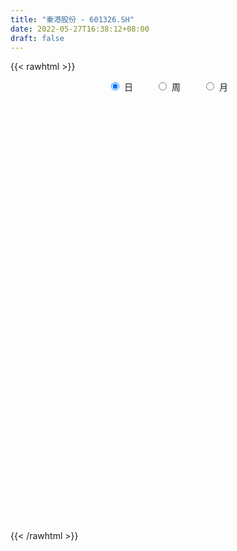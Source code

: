 ```yaml
---
title: "秦港股份 - 601326.SH"
date: 2022-05-27T16:38:12+08:00
draft: false
---
```

{{< rawhtml >}}
    <div style="text-align: center">
        <label style="padding: 1rem;"><input style="margin-right: .5rem" type="radio" name="period" value="D" checked onclick="period_change(this)">日</label>
        <label style="padding: 1rem;"><input style="margin-right: .5rem" type="radio" name="period" value="W" onclick="period_change(this)">周</label>
        <label style="padding: 1rem;"><input style="margin-right: .5rem" type="radio" name="period" value="M" onclick="period_change(this)">月</label>
    </div>
    <div id="chart" style="height: 700px;"></div> 
    <script type="text/javascript">
        const D_v = [31357.0,46971.71,64409.72,49381.0,86834.32,57244.0,71734.0,79445.24,79366.0,51267.0,54738.0,73201.67,110389.91,91726.98,77360.0,44541.19,46490.0,55624.19,55456.98,50038.0,41056.04,38040.46,41152.04,60797.0,34585.0,47465.0,31881.0,41481.42,38228.0,41983.96,23243.0,42223.0,38696.08,31604.33,75328.19,43035.0,63248.96,48248.0,33101.0,82850.0,52545.0,37834.0,34350.0,60514.0,41560.07,57593.0,45612.0,66640.02,43659.48,35033.0,58220.1,34885.0,33682.0,44136.07,44982.07,34207.52,29077.3,33578.0,35553.22,37168.56,74539.72,42732.66,38954.0,68020.78,59315.56,43680.98,48709.11,47078.0,46983.0,71589.8,73048.0,95616.0,56845.0,58559.0,67642.96,147632.01,129395.25,128548.0,120497.0,207642.77,208232.57,502453.98,333400.0,226668.53,256472.0,246566.06,231190.29,162852.0,373612.46,430071.3,269625.28,227835.0,175509.62,198050.95,200290.93,399373.26,227403.24,205477.41,147140.0,103254.0,149960.29,104753.29,75823.0,102606.0,85329.0,114594.38,90432.0,92504.0,130805.0,65676.8,71570.56,65852.88,111466.2,71094.0,53121.0,48537.0,42695.45,44620.34,109185.18,80562.0,41690.76,74362.0,67029.49,70029.72,61505.39,37202.33,47597.0,68876.29,44595.3,36304.55,57700.0,50008.0,45143.54,61073.6,68140.89,406152.64,229851.9,127951.0,91163.0,113371.0,77603.62,98576.62,88032.78,111114.0,98809.0,127922.0,108005.7,175804.39,155261.0,108470.0,107223.81,75768.0,82323.0,59343.0,71165.0,72723.81,149542.78,188719.89,107260.5,127574.06,110147.5,72383.0,86363.83,100377.0,143533.65,65182.54,77176.01,74147.0,73225.0,98649.31,88331.0,139901.0,80278.0,61872.21,81642.97,121629.36,251502.99,141702.95,119621.28,113680.83,118429.0,98442.72,83009.0,89985.0,111797.7,70383.47,94846.6,92709.0,191234.28,237319.0,292989.86,174413.28,327648.22,434468.7,316360.58,240157.45,218826.5,238335.24,163308.25,174494.45,119137.0,258279.33,178999.63,130445.29,124147.0,105600.5,84777.63,68105.81,69547.0,52786.85,78635.83,63179.31,79716.91,102056.0,278655.07,306192.54,212299.79,144207.5,166783.69,307613.0,306450.93,185525.83,159831.59,106336.0,132134.27,140808.8,173027.88,139451.85,271373.0,165818.0,212258.96,134217.0,145845.8,110424.65,102786.0,120830.0,134297.37,138498.0,111100.0,174925.0,129250.38,99314.0,98765.92,103868.65,149782.0,115828.0,133575.0,404065.77,262281.0,154783.39]
const D_histogram = [0.0,-0.0018698575,-0.0048158045,-0.0051437504,-0.0025574244,-0.0007695104,0.0016704473,0.0037683481,0.0036634324,0.0027940156,0.0027354586,0.0031755861,0.0045297642,0.0026294421,-0.0005916995,-0.0026006415,-0.0031195295,-0.0032892008,-0.00384263,-0.0052306163,-0.0064315916,-0.0055614966,-0.0053024703,-0.0060469745,-0.0048787728,-0.0031808749,-0.0018581436,-0.000835664,-0.0006784849,-0.0016893839,-0.0015120925,-0.0024593896,-0.0034372613,-0.0024989615,-0.0029047865,-0.0034997751,-0.0041677791,-0.0035989679,-0.0022701785,-0.0011549456,-0.0008867178,-0.001142271,-0.0010719433,-0.0027131333,-0.0034203218,-0.0015826987,-0.0001572909,0.0022117379,0.0005757441,-0.0009333643,-0.0029198829,-0.003818488,-0.0052557539,-0.0031142592,-0.001387536,0.0006300379,0.0008081809,0.0004604004,0.001714693,0.0013507672,0.002541279,0.0027233514,0.0028957787,0.0043228749,0.0038990033,0.0048810208,0.0041289121,0.0029580794,0.0034939635,0.003787176,0.0058188141,0.0075439463,0.0083311615,0.0084702529,0.0088146927,0.011802401,0.014348808,0.0164524253,0.0168543839,0.0193211729,0.0229088078,0.0301495667,0.0309354471,0.032031066,0.0248940872,0.0218489422,0.0189256061,0.0136360218,0.0192348846,0.0268538367,0.0218766289,0.0111299743,0.0075159582,-0.0029423153,-0.004371958,0.001856809,0.001067785,-0.0047191028,-0.0133244409,-0.0200239706,-0.0270466674,-0.0268221898,-0.0264731945,-0.0285568176,-0.0307144918,-0.0327354664,-0.0300229702,-0.0301609812,-0.0320096571,-0.0315697943,-0.0290084475,-0.0264619028,-0.0265505244,-0.0218438911,-0.0194340409,-0.0179076275,-0.0150596071,-0.0114982032,-0.0102028588,-0.0059052498,-0.0024904147,0.0027504864,0.0056640414,0.0063150414,0.0067757494,0.0077157682,0.0088893467,0.0107657109,0.011683315,0.0106489026,0.0084209587,0.0049043551,0.0039440959,0.0046274529,0.0056564505,0.0119406679,0.0122276383,0.013179974,0.0125548552,0.0141360562,0.0137941446,0.0135097003,0.0126072186,0.0126122914,0.01315719,0.0133437118,0.0126272426,0.015820811,0.0142417013,0.0097214893,0.0035726509,0.0005462706,-0.0029183174,-0.0045547647,-0.0049492023,-0.0038950383,-0.0000647725,0.0027521524,0.005418171,0.0059229682,0.0069477217,0.006952466,0.0050254401,0.0045298887,-0.0020727323,-0.0057705354,-0.0074406576,-0.0070971828,-0.0080461605,-0.01101349,-0.0144270522,-0.021099361,-0.0223963828,-0.0227579475,-0.0205478321,-0.0136039795,-0.0027497608,0.004249081,0.0090930485,0.010397199,0.0074760678,0.0052335861,0.0041602717,0.0013138448,0.0032458751,0.0042352117,0.002019464,0.0023736185,-0.0039817338,-0.0007985322,0.001816435,0.0052103763,0.0114554785,0.0204104984,0.0190609063,0.0119180637,0.0027677532,-0.0071674332,-0.0119519965,-0.0113156635,-0.0130327743,-0.0244015563,-0.0264901698,-0.0264213481,-0.0217527929,-0.0182254281,-0.0123658268,-0.0091524706,-0.0077453187,-0.0068881959,-0.0038523466,-0.0015158074,0.0021779172,0.0058855276,0.0138613045,0.0215098827,0.0214834597,0.0223425043,0.0191933508,0.0225877476,0.0221959733,0.0200392254,0.0142909064,0.009751108,0.0087372525,0.0035848572,-0.0051759214,-0.0067928404,-0.0197862987,-0.030249643,-0.0334042968,-0.0355655577,-0.0311662312,-0.0234526183,-0.0203943483,-0.0133478507,-0.0086078123,-0.0055422797,-0.0011216565,0.0058336611,0.0120852409,0.0137114088,0.011683784,0.009998401,0.0124221506,0.0134369954,0.0090177041,0.0167197543,0.022004715,0.022256608]
const D_fast = [0.0,-0.0023373219,-0.0064872201,-0.0081011036,-0.0061541336,-0.0045585972,-0.0017010277,0.0013389601,0.0021499026,0.0019789897,0.0026042973,0.0038383213,0.0063249404,0.0050819789,0.0017129124,-0.00094619,-0.0022449603,-0.0032369319,-0.0047510186,-0.007446659,-0.0102555321,-0.0107758113,-0.0118424025,-0.0140986503,-0.0141501419,-0.0132474628,-0.0123892673,-0.0115757036,-0.0115881458,-0.0130213908,-0.0132221225,-0.014784267,-0.0166214541,-0.0163078947,-0.0174399162,-0.0189098486,-0.0206197974,-0.0209507282,-0.0201894834,-0.0193629869,-0.0193164385,-0.0198575594,-0.0200552176,-0.0223746909,-0.0239369598,-0.0224950114,-0.0211089264,-0.0181869631,-0.0196790209,-0.0214214704,-0.0241379597,-0.0259911868,-0.0287423911,-0.0273794612,-0.025999622,-0.0238245387,-0.0234443504,-0.0236770308,-0.0219940649,-0.0220202989,-0.0201944675,-0.0193315571,-0.0184351852,-0.0159273702,-0.0153764911,-0.0131742183,-0.012894099,-0.0133254118,-0.0119160368,-0.0106760303,-0.0071896887,-0.0035785699,-0.0007085644,0.0015480903,0.0040962033,0.0100345117,0.0161681208,0.0223848444,0.0270003989,0.0342974813,0.043612318,0.0583904686,0.0669102108,0.0760135962,0.0751001392,0.0775172298,0.0793252952,0.0774447163,0.0878523002,0.1021847116,0.102676661,0.0947124999,0.0929774735,0.0817836211,0.0792609889,0.0859539582,0.0854318804,0.0784652169,0.0665287686,0.0548232463,0.0410388826,0.0345578128,0.0282885094,0.0190656819,0.0092293848,-0.0009754564,-0.0057687028,-0.0134469591,-0.0232980492,-0.030750635,-0.0354414,-0.039510331,-0.0462365838,-0.0469909233,-0.0494395833,-0.0523900767,-0.0533069581,-0.052620105,-0.0538754753,-0.0510541788,-0.0482619473,-0.0423334246,-0.0380038593,-0.0357740989,-0.0336194536,-0.0307504927,-0.0273545775,-0.0227867856,-0.0189483527,-0.0173205395,-0.0174432438,-0.0197337586,-0.0197079938,-0.0178677735,-0.0154246634,-0.0061552789,-0.002811399,0.0014359302,0.0039495251,0.0090647403,0.0121713648,0.0152643456,0.0175136685,0.0206718142,0.0245060102,0.02802846,0.0304688014,0.0376175726,0.0395988883,0.0375090485,0.0322533729,0.0293635602,0.0251693928,0.0223942544,0.0207625162,0.0208429206,0.0246569933,0.0281619564,0.0321825176,0.0341680569,0.0369297409,0.0386726016,0.0380019358,0.0386388565,0.0315180524,0.0263776155,0.0228473289,0.0214165081,0.0184559902,0.0127352882,0.0057149629,-0.0062321861,-0.0131283036,-0.0191793552,-0.0221061978,-0.01856334,-0.0083965616,-0.0003354495,0.0067817801,0.0106852304,0.0096331161,0.008699031,0.0086657844,0.0061478188,0.0088913179,0.0109394574,0.0092285757,0.0101761348,0.0028253491,0.0058089176,0.0088779935,0.0135745289,0.0226835007,0.0367411453,0.0401567797,0.035993453,0.0275350808,0.0158080362,0.0080354737,0.0058428909,0.0008675865,-0.0166015846,-0.0253127405,-0.0318492559,-0.032618899,-0.0336478911,-0.0308797466,-0.0299545081,-0.0304836857,-0.031348612,-0.0292758493,-0.0273182619,-0.0230800581,-0.0179010658,-0.0064599628,0.0065660862,0.0119105281,0.0183551987,0.0200043829,0.0290457166,0.0342029356,0.0370559941,0.0348804017,0.0327783803,0.0339488379,0.0296926569,0.0196378979,0.0163227688,-0.0016172641,-0.0196430192,-0.0311487472,-0.0422013975,-0.0455936289,-0.0437431705,-0.0457834875,-0.0420739526,-0.0394858673,-0.0378059046,-0.0336656956,-0.0252519626,-0.0159790726,-0.0109250525,-0.0100317313,-0.009217514,-0.0036882269,0.0006858668,-0.0014789985,0.0104029903,0.0211891297,0.0270051748]
const D_slow = [0.0,-0.0004674644,-0.0016714155,-0.0029573531,-0.0035967092,-0.0037890868,-0.003371475,-0.002429388,-0.0015135299,-0.000815026,-0.0001311613,0.0006627352,0.0017951763,0.0024525368,0.0023046119,0.0016544515,0.0008745692,0.000052269,-0.0009083886,-0.0022160426,-0.0038239405,-0.0052143147,-0.0065399323,-0.0080516759,-0.0092713691,-0.0100665878,-0.0105311237,-0.0107400397,-0.0109096609,-0.0113320069,-0.01171003,-0.0123248774,-0.0131841927,-0.0138089331,-0.0145351298,-0.0154100735,-0.0164520183,-0.0173517603,-0.0179193049,-0.0182080413,-0.0184297207,-0.0187152885,-0.0189832743,-0.0196615576,-0.0205166381,-0.0209123127,-0.0209516355,-0.020398701,-0.020254765,-0.0204881061,-0.0212180768,-0.0221726988,-0.0234866372,-0.024265202,-0.024612086,-0.0244545766,-0.0242525313,-0.0241374312,-0.023708758,-0.0233710662,-0.0227357464,-0.0220549086,-0.0213309639,-0.0202502452,-0.0192754943,-0.0180552391,-0.0170230111,-0.0162834913,-0.0154100004,-0.0144632064,-0.0130085028,-0.0111225163,-0.0090397259,-0.0069221627,-0.0047184895,-0.0017678892,0.0018193128,0.0059324191,0.0101460151,0.0149763083,0.0207035102,0.0282409019,0.0359747637,0.0439825302,0.050206052,0.0556682876,0.0603996891,0.0638086945,0.0686174157,0.0753308749,0.0808000321,0.0835825257,0.0854615152,0.0847259364,0.0836329469,0.0840971492,0.0843640954,0.0831843197,0.0798532095,0.0748472169,0.06808555,0.0613800026,0.0547617039,0.0476224995,0.0399438766,0.03176001,0.0242542674,0.0167140221,0.0087116079,0.0008191593,-0.0064329526,-0.0130484283,-0.0196860594,-0.0251470321,-0.0300055424,-0.0344824492,-0.038247351,-0.0411219018,-0.0436726165,-0.045148929,-0.0457715326,-0.045083911,-0.0436679007,-0.0420891403,-0.040395203,-0.0384662609,-0.0362439242,-0.0335524965,-0.0306316678,-0.0279694421,-0.0258642024,-0.0246381137,-0.0236520897,-0.0224952265,-0.0210811138,-0.0180959469,-0.0150390373,-0.0117440438,-0.00860533,-0.005071316,-0.0016227798,0.0017546453,0.0049064499,0.0080595228,0.0113488203,0.0146847482,0.0178415589,0.0217967616,0.0253571869,0.0277875592,0.028680722,0.0288172896,0.0280877103,0.0269490191,0.0257117185,0.0247379589,0.0247217658,0.0254098039,0.0267643467,0.0282450887,0.0299820191,0.0317201356,0.0329764957,0.0341089678,0.0335907847,0.0321481509,0.0302879865,0.0285136908,0.0265021507,0.0237487782,0.0201420151,0.0148671749,0.0092680792,0.0035785923,-0.0015583657,-0.0049593606,-0.0056468008,-0.0045845305,-0.0023112684,0.0002880314,0.0021570483,0.0034654449,0.0045055128,0.004833974,0.0056454427,0.0067042457,0.0072091117,0.0078025163,0.0068070829,0.0066074498,0.0070615586,0.0083641526,0.0112280222,0.0163306468,0.0210958734,0.0240753893,0.0247673276,0.0229754693,0.0199874702,0.0171585543,0.0139003608,0.0077999717,0.0011774292,-0.0054279078,-0.010866106,-0.015422463,-0.0185139198,-0.0208020374,-0.0227383671,-0.0244604161,-0.0254235027,-0.0258024546,-0.0252579753,-0.0237865934,-0.0203212672,-0.0149437966,-0.0095729316,-0.0039873056,0.0008110321,0.006457969,0.0120069624,0.0170167687,0.0205894953,0.0230272723,0.0252115854,0.0261077997,0.0248138194,0.0231156092,0.0181690346,0.0106066238,0.0022555496,-0.0066358398,-0.0144273976,-0.0202905522,-0.0253891393,-0.0287261019,-0.030878055,-0.0322636249,-0.0325440391,-0.0310856238,-0.0280643135,-0.0246364613,-0.0217155153,-0.0192159151,-0.0161103774,-0.0127511286,-0.0104967026,-0.006316764,-0.0008155852,0.0047485668]
const D_data = [['2021-05-18', 2.6783, 2.6783, 2.649, 2.6783],['2021-05-19', 2.6685, 2.649, 2.6392, 2.6685],['2021-05-20', 2.6392, 2.6196, 2.6099, 2.649],['2021-05-21', 2.6294, 2.6392, 2.6099, 2.649],['2021-05-24', 2.649, 2.6783, 2.6294, 2.6881],['2021-05-25', 2.6783, 2.6783, 2.6685, 2.6881],['2021-05-26', 2.6783, 2.6978, 2.6685, 2.6978],['2021-05-27', 2.6881, 2.7076, 2.6685, 2.7076],['2021-05-28', 2.7076, 2.6881, 2.6685, 2.7174],['2021-05-31', 2.6783, 2.6783, 2.6685, 2.6881],['2021-06-01', 2.6783, 2.6881, 2.6587, 2.6881],['2021-06-02', 2.6881, 2.6978, 2.6783, 2.6978],['2021-06-03', 2.6881, 2.7174, 2.6881, 2.7272],['2021-06-04', 2.7174, 2.6783, 2.6587, 2.7174],['2021-06-07', 2.6685, 2.649, 2.649, 2.6783],['2021-06-08', 2.649, 2.649, 2.6392, 2.6587],['2021-06-09', 2.649, 2.6587, 2.6392, 2.6685],['2021-06-10', 2.6587, 2.6587, 2.649, 2.6685],['2021-06-11', 2.6587, 2.649, 2.6392, 2.6587],['2021-06-15', 2.649, 2.6294, 2.6196, 2.6587],['2021-06-16', 2.6294, 2.6196, 2.6196, 2.649],['2021-06-17', 2.6294, 2.6392, 2.6099, 2.649],['2021-06-18', 2.6392, 2.6294, 2.6196, 2.6392],['2021-06-21', 2.6196, 2.6099, 2.6001, 2.6196],['2021-06-22', 2.6099, 2.6294, 2.6001, 2.6392],['2021-06-23', 2.6294, 2.6392, 2.6196, 2.6392],['2021-06-24', 2.6392, 2.6392, 2.6196, 2.6392],['2021-06-25', 2.6392, 2.6392, 2.6196, 2.6392],['2021-06-28', 2.649, 2.6294, 2.6196, 2.649],['2021-06-29', 2.6294, 2.6099, 2.6001, 2.6294],['2021-06-30', 2.6001, 2.6196, 2.6001, 2.6294],['2021-07-01', 2.6196, 2.6001, 2.5903, 2.6294],['2021-07-02', 2.6001, 2.5903, 2.5805, 2.6099],['2021-07-05', 2.5903, 2.6099, 2.5805, 2.6099],['2021-07-06', 2.5903, 2.5903, 2.5805, 2.6099],['2021-07-07', 2.5903, 2.5805, 2.5805, 2.6001],['2021-07-08', 2.5903, 2.5708, 2.561, 2.5903],['2021-07-09', 2.561, 2.5805, 2.561, 2.5903],['2021-07-12', 2.6001, 2.5903, 2.5805, 2.6001],['2021-07-13', 2.5903, 2.5903, 2.561, 2.6001],['2021-07-14', 2.62, 2.58, 2.58, 2.62],['2021-07-15', 2.58, 2.57, 2.56, 2.59],['2021-07-16', 2.58, 2.57, 2.56, 2.58],['2021-07-19', 2.56, 2.54, 2.52, 2.57],['2021-07-20', 2.53, 2.54, 2.51, 2.54],['2021-07-21', 2.54, 2.57, 2.53, 2.57],['2021-07-22', 2.56, 2.57, 2.55, 2.58],['2021-07-23', 2.57, 2.59, 2.54, 2.59],['2021-07-26', 2.58, 2.54, 2.54, 2.58],['2021-07-27', 2.55, 2.53, 2.52, 2.56],['2021-07-28', 2.53, 2.51, 2.5, 2.53],['2021-07-29', 2.52, 2.51, 2.5, 2.52],['2021-07-30', 2.51, 2.49, 2.48, 2.52],['2021-08-02', 2.5, 2.53, 2.48, 2.53],['2021-08-03', 2.51, 2.53, 2.51, 2.55],['2021-08-04', 2.53, 2.54, 2.51, 2.54],['2021-08-05', 2.54, 2.52, 2.51, 2.54],['2021-08-06', 2.52, 2.51, 2.5, 2.52],['2021-08-09', 2.51, 2.53, 2.5, 2.53],['2021-08-10', 2.52, 2.51, 2.5, 2.53],['2021-08-11', 2.51, 2.53, 2.5, 2.54],['2021-08-12', 2.52, 2.52, 2.51, 2.53],['2021-08-13', 2.52, 2.52, 2.51, 2.53],['2021-08-16', 2.52, 2.54, 2.51, 2.55],['2021-08-17', 2.55, 2.52, 2.51, 2.55],['2021-08-18', 2.51, 2.54, 2.5, 2.54],['2021-08-19', 2.53, 2.52, 2.51, 2.54],['2021-08-20', 2.51, 2.51, 2.5, 2.52],['2021-08-23', 2.51, 2.53, 2.51, 2.53],['2021-08-24', 2.53, 2.53, 2.52, 2.55],['2021-08-25', 2.53, 2.56, 2.53, 2.56],['2021-08-26', 2.56, 2.57, 2.54, 2.58],['2021-08-27', 2.56, 2.57, 2.55, 2.58],['2021-08-30', 2.58, 2.57, 2.57, 2.59],['2021-08-31', 2.57, 2.58, 2.55, 2.59],['2021-09-01', 2.58, 2.63, 2.58, 2.65],['2021-09-02', 2.63, 2.65, 2.61, 2.66],['2021-09-03', 2.65, 2.67, 2.64, 2.68],['2021-09-06', 2.7, 2.67, 2.64, 2.7],['2021-09-07', 2.66, 2.72, 2.65, 2.73],['2021-09-08', 2.71, 2.77, 2.7, 2.78],['2021-09-09', 2.78, 2.87, 2.76, 2.96],['2021-09-10', 2.86, 2.84, 2.82, 2.92],['2021-09-13', 2.84, 2.88, 2.82, 2.9],['2021-09-14', 2.89, 2.79, 2.78, 2.9],['2021-09-15', 2.79, 2.84, 2.78, 2.92],['2021-09-16', 2.85, 2.85, 2.83, 2.94],['2021-09-17', 2.86, 2.82, 2.78, 2.87],['2021-09-22', 2.78, 2.98, 2.76, 2.98],['2021-09-23', 2.99, 3.07, 2.98, 3.14],['2021-09-24', 3.04, 2.95, 2.95, 3.08],['2021-09-27', 2.96, 2.86, 2.81, 2.98],['2021-09-28', 2.87, 2.93, 2.84, 2.97],['2021-09-29', 2.92, 2.82, 2.82, 2.92],['2021-09-30', 2.84, 2.91, 2.83, 2.96],['2021-10-08', 2.96, 3.03, 2.96, 3.11],['2021-10-11', 3.05, 2.97, 2.94, 3.08],['2021-10-12', 2.98, 2.9, 2.86, 2.98],['2021-10-13', 2.89, 2.83, 2.79, 2.9],['2021-10-14', 2.82, 2.81, 2.8, 2.83],['2021-10-15', 2.81, 2.76, 2.75, 2.82],['2021-10-18', 2.78, 2.82, 2.76, 2.82],['2021-10-19', 2.82, 2.81, 2.79, 2.84],['2021-10-20', 2.8, 2.76, 2.75, 2.82],['2021-10-21', 2.77, 2.73, 2.73, 2.79],['2021-10-22', 2.73, 2.7, 2.69, 2.75],['2021-10-25', 2.71, 2.74, 2.67, 2.74],['2021-10-26', 2.73, 2.69, 2.68, 2.73],['2021-10-27', 2.68, 2.64, 2.61, 2.69],['2021-10-28', 2.63, 2.64, 2.62, 2.68],['2021-10-29', 2.63, 2.65, 2.62, 2.68],['2021-11-01', 2.65, 2.64, 2.62, 2.67],['2021-11-02', 2.64, 2.59, 2.57, 2.66],['2021-11-03', 2.58, 2.64, 2.58, 2.64],['2021-11-04', 2.64, 2.61, 2.61, 2.64],['2021-11-05', 2.61, 2.59, 2.59, 2.61],['2021-11-08', 2.59, 2.6, 2.58, 2.62],['2021-11-09', 2.6, 2.61, 2.59, 2.61],['2021-11-10', 2.6, 2.58, 2.54, 2.6],['2021-11-11', 2.58, 2.62, 2.57, 2.63],['2021-11-12', 2.62, 2.62, 2.61, 2.64],['2021-11-15', 2.62, 2.66, 2.62, 2.66],['2021-11-16', 2.65, 2.65, 2.64, 2.68],['2021-11-17', 2.65, 2.63, 2.62, 2.66],['2021-11-18', 2.64, 2.63, 2.63, 2.66],['2021-11-19', 2.64, 2.64, 2.62, 2.65],['2021-11-22', 2.65, 2.65, 2.63, 2.66],['2021-11-23', 2.65, 2.67, 2.64, 2.67],['2021-11-24', 2.66, 2.67, 2.64, 2.67],['2021-11-25', 2.66, 2.65, 2.64, 2.67],['2021-11-26', 2.65, 2.63, 2.62, 2.66],['2021-11-29', 2.63, 2.6, 2.58, 2.63],['2021-11-30', 2.6, 2.62, 2.59, 2.63],['2021-12-01', 2.62, 2.64, 2.6, 2.64],['2021-12-02', 2.64, 2.65, 2.63, 2.66],['2021-12-03', 2.69, 2.74, 2.69, 2.88],['2021-12-06', 2.72, 2.69, 2.68, 2.77],['2021-12-07', 2.71, 2.71, 2.68, 2.75],['2021-12-08', 2.73, 2.7, 2.68, 2.73],['2021-12-09', 2.71, 2.74, 2.71, 2.76],['2021-12-10', 2.74, 2.73, 2.71, 2.75],['2021-12-13', 2.73, 2.74, 2.73, 2.77],['2021-12-14', 2.73, 2.74, 2.71, 2.76],['2021-12-15', 2.73, 2.76, 2.73, 2.78],['2021-12-16', 2.78, 2.78, 2.75, 2.78],['2021-12-17', 2.77, 2.79, 2.76, 2.81],['2021-12-20', 2.78, 2.79, 2.75, 2.8],['2021-12-21', 2.79, 2.86, 2.78, 2.87],['2021-12-22', 2.85, 2.82, 2.8, 2.86],['2021-12-23', 2.82, 2.78, 2.77, 2.82],['2021-12-24', 2.77, 2.74, 2.72, 2.78],['2021-12-27', 2.74, 2.76, 2.73, 2.77],['2021-12-28', 2.75, 2.74, 2.73, 2.77],['2021-12-29', 2.74, 2.75, 2.72, 2.76],['2021-12-30', 2.75, 2.76, 2.74, 2.77],['2021-12-31', 2.76, 2.78, 2.75, 2.78],['2022-01-04', 2.78, 2.83, 2.78, 2.84],['2022-01-05', 2.83, 2.84, 2.81, 2.89],['2022-01-06', 2.82, 2.86, 2.8, 2.86],['2022-01-07', 2.86, 2.85, 2.85, 2.89],['2022-01-10', 2.87, 2.87, 2.83, 2.89],['2022-01-11', 2.87, 2.87, 2.86, 2.89],['2022-01-12', 2.87, 2.85, 2.83, 2.89],['2022-01-13', 2.85, 2.87, 2.84, 2.89],['2022-01-14', 2.85, 2.78, 2.77, 2.86],['2022-01-17', 2.79, 2.79, 2.76, 2.8],['2022-01-18', 2.79, 2.8, 2.78, 2.82],['2022-01-19', 2.79, 2.82, 2.79, 2.85],['2022-01-20', 2.82, 2.8, 2.8, 2.83],['2022-01-21', 2.81, 2.76, 2.75, 2.81],['2022-01-24', 2.75, 2.73, 2.73, 2.78],['2022-01-25', 2.73, 2.65, 2.65, 2.75],['2022-01-26', 2.66, 2.68, 2.65, 2.69],['2022-01-27', 2.68, 2.67, 2.65, 2.69],['2022-01-28', 2.68, 2.69, 2.65, 2.7],['2022-02-07', 2.7, 2.76, 2.7, 2.78],['2022-02-08', 2.77, 2.85, 2.75, 2.86],['2022-02-09', 2.84, 2.85, 2.83, 2.88],['2022-02-10', 2.84, 2.86, 2.84, 2.87],['2022-02-11', 2.87, 2.84, 2.82, 2.87],['2022-02-14', 2.84, 2.79, 2.78, 2.84],['2022-02-15', 2.8, 2.79, 2.77, 2.81],['2022-02-16', 2.79, 2.8, 2.78, 2.82],['2022-02-17', 2.8, 2.77, 2.76, 2.8],['2022-02-18', 2.76, 2.83, 2.75, 2.84],['2022-02-21', 2.83, 2.83, 2.81, 2.84],['2022-02-22', 2.82, 2.79, 2.77, 2.83],['2022-02-23', 2.8, 2.82, 2.78, 2.82],['2022-02-24', 2.8, 2.72, 2.7, 2.81],['2022-02-25', 2.74, 2.83, 2.74, 2.83],['2022-02-28', 2.87, 2.84, 2.82, 2.91],['2022-03-01', 2.84, 2.87, 2.83, 2.89],['2022-03-02', 2.86, 2.94, 2.84, 2.95],['2022-03-03', 2.98, 3.03, 2.95, 3.05],['2022-03-04', 3.04, 2.94, 2.92, 3.04],['2022-03-07', 2.92, 2.86, 2.85, 2.95],['2022-03-08', 2.88, 2.8, 2.78, 2.89],['2022-03-09', 2.81, 2.74, 2.66, 2.83],['2022-03-10', 2.78, 2.76, 2.75, 2.8],['2022-03-11', 2.73, 2.81, 2.69, 2.83],['2022-03-14', 2.81, 2.77, 2.77, 2.84],['2022-03-15', 2.74, 2.6, 2.59, 2.76],['2022-03-16', 2.64, 2.66, 2.56, 2.68],['2022-03-17', 2.67, 2.66, 2.64, 2.7],['2022-03-18', 2.65, 2.71, 2.62, 2.71],['2022-03-21', 2.71, 2.7, 2.66, 2.73],['2022-03-22', 2.7, 2.74, 2.68, 2.75],['2022-03-23', 2.73, 2.72, 2.7, 2.73],['2022-03-24', 2.7, 2.7, 2.68, 2.73],['2022-03-25', 2.68, 2.69, 2.68, 2.72],['2022-03-28', 2.69, 2.72, 2.66, 2.73],['2022-03-29', 2.72, 2.72, 2.71, 2.74],['2022-03-30', 2.72, 2.75, 2.72, 2.75],['2022-03-31', 2.74, 2.77, 2.73, 2.78],['2022-04-01', 2.77, 2.86, 2.75, 2.87],['2022-04-06', 2.86, 2.91, 2.85, 2.91],['2022-04-07', 2.91, 2.85, 2.84, 2.92],['2022-04-08', 2.86, 2.88, 2.81, 2.9],['2022-04-11', 2.9, 2.84, 2.82, 2.9],['2022-04-12', 2.81, 2.94, 2.79, 2.96],['2022-04-13', 2.91, 2.92, 2.89, 2.99],['2022-04-14', 2.93, 2.91, 2.9, 2.95],['2022-04-15', 2.91, 2.86, 2.84, 2.92],['2022-04-18', 2.85, 2.86, 2.82, 2.88],['2022-04-19', 2.86, 2.9, 2.84, 2.9],['2022-04-20', 2.88, 2.84, 2.83, 2.92],['2022-04-21', 2.83, 2.76, 2.75, 2.84],['2022-04-22', 2.77, 2.82, 2.75, 2.84],['2022-04-25', 2.79, 2.63, 2.61, 2.8],['2022-04-26', 2.64, 2.58, 2.56, 2.67],['2022-04-27', 2.56, 2.61, 2.49, 2.62],['2022-04-28', 2.62, 2.58, 2.54, 2.65],['2022-04-29', 2.62, 2.64, 2.6, 2.66],['2022-05-05', 2.64, 2.69, 2.63, 2.71],['2022-05-06', 2.66, 2.64, 2.62, 2.67],['2022-05-09', 2.62, 2.7, 2.62, 2.71],['2022-05-10', 2.68, 2.69, 2.64, 2.7],['2022-05-11', 2.69, 2.68, 2.67, 2.75],['2022-05-12', 2.68, 2.71, 2.65, 2.72],['2022-05-13', 2.71, 2.77, 2.69, 2.78],['2022-05-16', 2.78, 2.8, 2.74, 2.81],['2022-05-17', 2.81, 2.77, 2.74, 2.81],['2022-05-18', 2.77, 2.73, 2.73, 2.78],['2022-05-19', 2.7, 2.73, 2.69, 2.75],['2022-05-20', 2.73, 2.79, 2.72, 2.81],['2022-05-23', 2.81, 2.79, 2.78, 2.82],['2022-05-24', 2.8, 2.72, 2.71, 2.82],['2022-05-25', 2.72, 2.89, 2.71, 2.93],['2022-05-26', 2.89, 2.91, 2.85, 2.92],['2022-05-27', 2.91, 2.88, 2.85, 2.93]]
const W_v = [4302.22,45236.61,304120.29,12824256.7300000004,4880331.5199999996,2559569.5299999998,2014037.02,2198518.1800000002,1917422.6800000002,1486158.7899999998,1674531.1999999997,1356286.54,1409408.48,772193.77,678185.72,940077.1699999999,620838.38,558210.4700000001,2426602.73,1851320.4300000002,932312.73,1634826.9299999997,1682668.5100000002,1277091.6400000001,606889.5600000001,231372.17,305502.46,602105.95,1021236.23,1642084.74,721793.27,807094.86,440548.16,833623.0699999999,459132.63,367670.34,165874.56,396160.92,353290.98,614235.35,580412.63,347724.87,317873.0,342086.85,241032.63,308752.2,250059.42,362302.43,877199.9300000001,438329.03,325564.75,267319.59,225290.49,187295.46,176463.59,138300.0,189490.67,143118.0,259322.5,186615.46,320836.85,333369.94,233201.84,507327.38,507456.01,225387.88,413554.28,345752.24,240148.48,156871.24,100751.88,519581.09,363950.03,234176.47,224941.23,408200.4,907105.4400000001,1377010.2699999998,2437713.8599999999,1713154.52,3377117.1399999997,6202186.4800000004,2295642.5099999998,1515612.1600000001,1001664.3300000001,723841.79,265922.7,613508.83,523089.08,358822.11,328619.04,273665.87,326172.88,416647.62,456143.12,495514.85,278105.61,201546.11,257936.0,237468.36,224073.02,166338.88,319514.06,329673.7,433748.07,235689.06,259355.17,281178.13,43517.2,210617.8,273459.49,191563.01,270711.17,233421.76,214544.99,188374.89,182021.09,185507.22,191083.71,340388.79,246992.61,305545.99,329522.48,284251.11,297027.0,435985.39,359620.28,523624.85,649130.72,807879.76,650080.6300000001,440298.13,331638.86,280032.66,235184.04,448946.52,365519.78,240342.65,213347.39,238324.12,232989.9,181454.27,443448.95,487470.5600000001,503019.9600000001,228579.84,474019.43,1358405.3800000001,781105.5800000001,554645.39,341784.85,630409.4399999999,511877.67,678197.8799999999,649767.97,831663.3400000001,1012357.98,341085.19,325744.79,152659.5,84828.0,328337.09,194835.93,228764.71,307850.23,647540.01,1134606.26,859819.3200000001,461069.19,396117.66,325750.0,513345.45,707804.09,730175.9299999999,580513.5599999999,506199.0599999999,385183.0,292204.53,107858.84,133970.15,397833.33,295570.69,676233.6300000001,465838.74,420369.56,738374.35,568290.36,388794.0,263919.98,304687.34,135694.43,401062.66,246160.43,374623.56,381323.5599999999,279472.36,170286.54,216209.42,184374.04,261464.48,240680.0,271919.09,205479.58,185980.96,228948.16,266804.43,344081.8,531777.22,1372226.3200000001,1123748.8800000001,1073309.04,801686.5,399373.26,833234.9400000001,483105.67,450988.36,350071.08,318753.73,310128.93,255073.14,630518.67,639940.52,524454.4,654764.9000000001,361322.81,573097.23,512804.98,388379.86,452025.1800000001,748137.4099999999,501663.42,686492.35,1545880.6400000001,1035121.8899999999,811008.25,380817.79,602243.1200000001,662699.83,1126205.04,691758.7999999999,929512.76,213210.65,679650.37,580980.95,1070533.1600000001]
const W_histogram = [0.0,0.1431557835,0.4561743627,0.6380145196,0.652479168,0.5735880766,0.4384437169,0.355180902,0.2758020499,0.179396648,0.1045525599,0.0411642502,-0.0767874648,-0.1817560676,-0.2450754631,-0.3175067591,-0.3537569636,-0.3761229246,-0.337736505,-0.2941358324,-0.2609756386,-0.2285786139,-0.1955142945,-0.2033075457,-0.233521035,-0.2351021238,-0.2088455435,-0.1840059359,-0.1087790292,-0.078111741,-0.093025606,-0.0752456194,-0.0591770513,-0.0477859537,-0.0543078215,-0.0570985321,-0.0532153894,-0.0446571179,-0.0346705221,-0.0230780733,-0.0255144306,-0.0243942547,-0.0453880915,-0.0877305488,-0.1051049458,-0.1177984706,-0.1156475752,-0.105215899,-0.0716491754,-0.068159369,-0.0541096958,-0.0522999528,-0.0416599078,-0.0300706389,-0.0195996515,-0.0132758104,-0.0016137079,0.0063155336,-0.0126671903,-0.0251193631,-0.018051944,-0.0008471139,0.0123921868,0.0359658086,0.0399760781,0.0414233068,0.0534616561,0.0566690414,0.0605215456,0.0597223772,0.0618037751,0.0619115657,0.0623969456,0.0588287103,0.0521919771,0.0544482716,0.063223175,0.0854799506,0.1260189578,0.1373331161,0.2083086027,0.2041655035,0.2027308139,0.1737548814,0.1439494327,0.1007291895,0.0652661382,0.0181235696,-0.0162447807,-0.0478324431,-0.0576668567,-0.0714652548,-0.0739133792,-0.0595310863,-0.0469860513,-0.0373556504,-0.039589108,-0.039414822,-0.0370508248,-0.041177883,-0.0532815566,-0.0557804512,-0.0453768517,-0.037564523,-0.0202641454,-0.0075076562,-0.0024627589,-0.0061222665,-0.0090137293,0.0013842201,0.0087336256,0.0143733569,0.0174005581,0.0137800739,0.0043516754,0.0001848724,-0.0010595593,0.0013950029,0.0036302451,0.0086083847,0.0084136267,0.0145913336,0.0171819162,0.0161494231,0.0080451399,-0.0179271522,-0.0284182194,-0.0273850709,-0.0335688297,-0.0228091223,-0.0175897247,-0.0208882567,-0.0214810934,-0.0209042832,-0.0177709134,-0.0119527406,-0.0089415066,-0.0048212699,0.0016014888,0.0037025807,0.0047823937,0.0057608512,0.0084173982,0.0059429063,0.0081989779,0.0085478502,0.0187486844,0.0438963485,0.0439365155,0.0424837547,0.044439711,0.0433378221,0.0427799748,0.0424884795,0.0366664149,0.0251106398,0.0167446123,0.012022698,0.0010747152,-0.0069628174,-0.0102500369,-0.010357787,-0.0115641351,-0.0146202935,-0.0099057077,-0.0024213784,0.0070375634,0.0166032294,0.0200805434,0.0114025171,0.0105063109,0.0145106332,0.0182228423,0.0165252855,0.0152344134,0.01173612,-0.00110033,-0.0141237986,-0.0165685014,-0.0122167204,-0.0106720989,-0.004695849,0.0031236827,0.0048211167,0.0050830202,0.0069087352,0.007107893,0.0056418843,0.001945347,-0.0010900402,-0.000428743,0.0031412882,0.0020987835,0.0044564645,0.0050654684,0.0032905207,0.0007259356,-0.0003245544,-0.0041163276,-0.0069228604,-0.0089936343,-0.0085277583,-0.0141350645,-0.015564643,-0.0149034635,-0.0142088829,-0.0090301567,0.0012609558,0.0186812983,0.0274889664,0.0399466611,0.0430990195,0.0503663164,0.0348281294,0.0191327733,0.0047562524,-0.0086890242,-0.0150823976,-0.0173244243,-0.0187219805,-0.0118161861,-0.0076992136,-0.0010612546,-0.0002086871,0.0027170814,0.0086972557,0.007324086,0.0045881567,-0.0020598425,0.0032332286,0.0055150643,0.0064155051,0.0134082325,0.0085061174,-0.0016993348,-0.009584543,-0.0034549104,0.0015728523,0.0030901293,0.0010441673,-0.0120647638,-0.0199058804,-0.0156925227,-0.0111287019,-0.0020918595]
const W_fast = [0.0,0.1789447293,0.6060068993,0.947350686,1.1249351265,1.1894410542,1.1639076237,1.1694400343,1.1590116946,1.1074554548,1.0587495067,1.0056522596,0.8685036784,0.7180960586,0.5935077974,0.4416998116,0.3170103662,0.200613674,0.1545659673,0.1246326818,0.0925489661,0.0678013373,0.051987083,-0.0066330546,-0.0952268027,-0.1555834224,-0.181538228,-0.2027001043,-0.154667955,-0.1435286021,-0.1816988685,-0.1827302868,-0.1814559816,-0.1820113723,-0.2021101955,-0.2191755391,-0.2285962438,-0.2312022518,-0.2298832865,-0.2240603561,-0.232875321,-0.2378537087,-0.2701945685,-0.3344696629,-0.3781202964,-0.4202634388,-0.4470244372,-0.4628967358,-0.447242306,-0.4607923419,-0.4602700926,-0.4715353379,-0.4713102698,-0.4672386606,-0.4616675861,-0.4586626976,-0.4474040221,-0.4378958972,-0.4600454187,-0.4787774322,-0.4762229991,-0.4592299475,-0.4428926,-0.4103275261,-0.3963232371,-0.3845201817,-0.3591164183,-0.3417417728,-0.3227588821,-0.3086274562,-0.2910951146,-0.2755094325,-0.2594248162,-0.2482858739,-0.2418746129,-0.2260062504,-0.2014255533,-0.15779879,-0.0857550434,-0.0401076061,0.0829450312,0.1298433079,0.1790913218,0.1935541096,0.1997360191,0.1816980732,0.1625515565,0.1199398803,0.0815103348,0.0379645617,0.0137134339,-0.017951278,-0.0388777471,-0.0393782258,-0.0385797036,-0.0382882153,-0.0504189499,-0.0600983694,-0.0669970784,-0.0814186074,-0.1068426701,-0.1232866775,-0.1242272909,-0.125806093,-0.1135717517,-0.1026921766,-0.098262969,-0.1034530432,-0.1085979384,-0.0978539339,-0.0883211221,-0.0790880516,-0.0717107108,-0.0718861765,-0.0802266562,-0.084347241,-0.0858565626,-0.0830532497,-0.0799104462,-0.0727802104,-0.0708715617,-0.0610460215,-0.0541599598,-0.0511550971,-0.0572480953,-0.0877021754,-0.1052977975,-0.1111109167,-0.1256868829,-0.1206294561,-0.1198074897,-0.1283280859,-0.134291196,-0.1389404566,-0.1402498151,-0.1374198274,-0.1366439701,-0.1337290509,-0.1269059199,-0.1238791829,-0.1216037714,-0.1191851012,-0.1144242046,-0.1154129699,-0.1111071539,-0.1086213191,-0.0937333138,-0.0576115625,-0.0465872666,-0.0374190887,-0.0243532047,-0.014620638,-0.0044834916,0.005847133,0.0091916721,0.0039135569,-0.0002663175,-0.0019825573,-0.0126618614,-0.0224400983,-0.028289827,-0.0309870238,-0.0350844057,-0.0417956375,-0.0395574786,-0.0326784939,-0.0214601613,-0.007743688,0.0007537619,-0.005073635,-0.0033432636,0.004288717,0.0125566367,0.0149904013,0.0175081325,0.0169438691,0.0038323366,-0.0127220816,-0.0193089097,-0.0180113089,-0.0191347121,-0.0143324244,-0.005731972,-0.0028292589,-0.0012966004,0.0022562985,0.0042324295,0.0041768919,0.0009666914,-0.0023412058,-0.0017870945,0.0025682588,0.00205045,0.0055222471,0.0073976181,0.0064453006,0.0040621994,0.0029305708,-0.0018902843,-0.0064275322,-0.0107467146,-0.0124127782,-0.0215538505,-0.0268745898,-0.0299392762,-0.0327969163,-0.0298757292,-0.0192693778,0.0028212893,0.018501199,0.040945559,0.0548726723,0.0747315483,0.0679003936,0.0569882308,0.0438007731,0.0281832404,0.0180192676,0.0114461349,0.0053680835,0.0093198314,0.0115120005,0.0178846458,0.0186850415,0.0222900804,0.0304445686,0.0309024204,0.0293135303,0.0221505705,0.0282519487,0.0319125505,0.0344168675,0.044761653,0.0419860673,0.0313557814,0.0210744374,0.0263403424,0.0317613182,0.0340511275,0.0322662074,0.0161410853,0.0033234987,0.0036137257,0.005395371,0.0139092485]
const W_slow = [0.0,0.0357889459,0.1498325366,0.3093361664,0.4724559585,0.6158529776,0.7254639068,0.8142591323,0.8832096448,0.9280588068,0.9541969468,0.9644880093,0.9452911431,0.8998521262,0.8385832605,0.7592065707,0.6707673298,0.5767365986,0.4923024724,0.4187685143,0.3535246046,0.2963799512,0.2475013775,0.1966744911,0.1382942323,0.0795187014,0.0273073155,-0.0186941685,-0.0458889258,-0.065416861,-0.0886732625,-0.1074846674,-0.1222789302,-0.1342254186,-0.147802374,-0.162077007,-0.1753808544,-0.1865451339,-0.1952127644,-0.2009822827,-0.2073608904,-0.213459454,-0.2248064769,-0.2467391141,-0.2730153506,-0.3024649682,-0.331376862,-0.3576808368,-0.3755931306,-0.3926329729,-0.4061603968,-0.419235385,-0.429650362,-0.4371680217,-0.4420679346,-0.4453868872,-0.4457903142,-0.4442114308,-0.4473782284,-0.4536580691,-0.4581710551,-0.4583828336,-0.4552847869,-0.4462933347,-0.4362993152,-0.4259434885,-0.4125780745,-0.3984108141,-0.3832804277,-0.3683498334,-0.3528988897,-0.3374209982,-0.3218217618,-0.3071145842,-0.29406659,-0.2804545221,-0.2646487283,-0.2432787406,-0.2117740012,-0.1774407222,-0.1253635715,-0.0743221956,-0.0236394921,0.0197992282,0.0557865864,0.0809688838,0.0972854183,0.1018163107,0.0977551155,0.0857970047,0.0713802906,0.0535139769,0.0350356321,0.0201528605,0.0084063477,-0.0009325649,-0.0108298419,-0.0206835474,-0.0299462536,-0.0402407244,-0.0535611135,-0.0675062263,-0.0788504392,-0.08824157,-0.0933076063,-0.0951845204,-0.0958002101,-0.0973307767,-0.099584209,-0.099238154,-0.0970547476,-0.0934614084,-0.0891112689,-0.0856662504,-0.0845783316,-0.0845321135,-0.0847970033,-0.0844482526,-0.0835406913,-0.0813885951,-0.0792851884,-0.075637355,-0.071341876,-0.0673045202,-0.0652932352,-0.0697750233,-0.0768795781,-0.0837258458,-0.0921180533,-0.0978203338,-0.102217765,-0.1074398292,-0.1128101025,-0.1180361733,-0.1224789017,-0.1254670868,-0.1277024635,-0.128907781,-0.1285074088,-0.1275817636,-0.1263861652,-0.1249459524,-0.1228416028,-0.1213558762,-0.1193061318,-0.1171691692,-0.1124819981,-0.101507911,-0.0905237821,-0.0799028434,-0.0687929157,-0.0579584602,-0.0472634665,-0.0366413466,-0.0274747428,-0.0211970829,-0.0170109298,-0.0140052553,-0.0137365765,-0.0154772809,-0.0180397901,-0.0206292368,-0.0235202706,-0.027175344,-0.0296517709,-0.0302571155,-0.0284977247,-0.0243469173,-0.0193267815,-0.0164761522,-0.0138495745,-0.0102219162,-0.0056662056,-0.0015348842,0.0022737191,0.0052077491,0.0049326666,0.001401717,-0.0027404084,-0.0057945885,-0.0084626132,-0.0096365755,-0.0088556548,-0.0076503756,-0.0063796206,-0.0046524367,-0.0028754635,-0.0014649924,-0.0009786557,-0.0012511657,-0.0013583514,-0.0005730294,-0.0000483335,0.0010657826,0.0023321497,0.0031547799,0.0033362638,0.0032551252,0.0022260433,0.0004953282,-0.0017530803,-0.0038850199,-0.007418786,-0.0113099468,-0.0150358127,-0.0185880334,-0.0208455726,-0.0205303336,-0.015860009,-0.0089877674,0.0009988979,0.0117736527,0.0243652319,0.0330722642,0.0378554575,0.0390445206,0.0368722646,0.0331016652,0.0287705591,0.024090064,0.0211360175,0.0192112141,0.0189459004,0.0188937287,0.019572999,0.0217473129,0.0235783344,0.0247253736,0.024210413,0.0250187201,0.0263974862,0.0280013624,0.0313534206,0.0334799499,0.0330551162,0.0306589804,0.0297952528,0.0301884659,0.0309609982,0.0312220401,0.0282058491,0.023229379,0.0193062484,0.0165240729,0.016001108]
const W_data = [['2017-08-18', 2.5315, 3.6757, 2.5315, 3.6757],['2017-08-25', 4.045, 5.9189, 4.045, 5.9189],['2017-09-01', 6.5135, 9.5405, 6.5135, 9.5405],['2017-09-08', 10.4955, 9.7117, 9.5946, 11.2072],['2017-09-15', 9.7748, 8.7207, 8.5856, 9.9099],['2017-09-22', 8.5856, 7.9459, 7.8919, 8.7297],['2017-09-29', 7.9099, 7.1622, 7.1171, 8.0541],['2017-10-13', 7.2162, 7.6486, 7.1532, 8.009],['2017-10-20', 7.7027, 7.6306, 7.045, 7.7568],['2017-10-27', 7.4865, 7.2523, 7.2162, 7.5946],['2017-11-03', 7.3423, 7.3063, 7.0541, 7.5135],['2017-11-10', 7.2432, 7.2703, 7.1441, 7.4234],['2017-11-17', 7.2613, 6.2162, 5.991, 7.3514],['2017-11-24', 6.2072, 5.8018, 5.7748, 6.2072],['2017-12-01', 5.8288, 5.8198, 5.7207, 5.964],['2017-12-08', 5.7748, 5.2252, 5.0721, 5.8198],['2017-12-15', 5.2252, 5.2162, 5.1171, 5.2883],['2017-12-22', 5.2252, 5.027, 4.9189, 5.2342],['2017-12-29', 5.018, 5.6216, 4.8559, 6.1892],['2018-01-05', 5.5766, 5.7207, 5.5225, 6.027],['2018-01-12', 5.7117, 5.6303, 5.4775, 5.712],['2018-01-19', 5.6303, 5.6484, 5.2852, 5.9481],['2018-01-26', 5.5576, 5.7029, 5.485, 6.0662],['2018-02-02', 5.7846, 5.1308, 4.8221, 5.9844],['2018-02-09', 5.0218, 4.595, 4.4679, 5.1399],['2018-02-14', 4.6314, 4.6949, 4.6132, 4.7676],['2018-02-23', 4.7222, 4.9401, 4.7222, 5.0854],['2018-03-02', 4.9855, 4.9038, 4.8493, 5.0854],['2018-03-09', 4.9219, 5.6848, 4.8856, 5.6848],['2018-03-16', 5.8119, 5.3306, 5.2216, 5.8119],['2018-03-23', 5.3124, 4.7222, 4.6768, 5.4032],['2018-03-30', 4.6949, 5.0582, 4.5405, 5.1671],['2018-04-04', 4.9492, 5.0582, 4.8402, 5.1308],['2018-04-13', 4.9946, 5.0128, 4.931, 5.2307],['2018-04-20', 4.9674, 4.7403, 4.7131, 5.0763],['2018-04-27', 4.8584, 4.6949, 4.6768, 4.8675],['2018-05-04', 4.6768, 4.7131, 4.6041, 4.7857],['2018-05-11', 4.7312, 4.7403, 4.7222, 4.8402],['2018-05-18', 4.7403, 4.7494, 4.704, 4.9492],['2018-05-25', 4.7857, 4.7766, 4.7676, 4.931],['2018-06-01', 4.7857, 4.5769, 4.5587, 5.0672],['2018-06-08', 4.5859, 4.5678, 4.5133, 4.704],['2018-06-15', 4.5315, 4.1773, 4.141, 4.5678],['2018-06-22', 4.1319, 3.6506, 3.5507, 4.1319],['2018-06-29', 3.696, 3.6869, 3.5507, 3.696],['2018-07-06', 3.696, 3.5333, 3.3672, 3.7142],['2018-07-13', 3.5333, 3.5517, 3.441, 3.6255],['2018-07-20', 3.5517, 3.5517, 3.5148, 3.7731],['2018-07-27', 3.5425, 3.8377, 3.524, 3.8746],['2018-08-03', 3.8008, 3.4502, 3.4318, 3.8192],['2018-08-10', 3.4318, 3.524, 3.3857, 3.5702],['2018-08-17', 3.4687, 3.3119, 3.2934, 3.5148],['2018-08-24', 3.3026, 3.358, 3.2657, 3.5609],['2018-08-31', 3.358, 3.3395, 3.3303, 3.4964],['2018-09-07', 3.3211, 3.3026, 3.2657, 3.3488],['2018-09-14', 3.2842, 3.2196, 3.2104, 3.3026],['2018-09-21', 3.2196, 3.2657, 3.155, 3.275],['2018-09-28', 3.2473, 3.2104, 3.1827, 3.275],['2018-10-12', 3.1827, 2.7768, 2.703, 3.1919],['2018-10-19', 2.7768, 2.6938, 2.5923, 2.8321],['2018-10-26', 2.703, 2.8414, 2.6753, 2.8875],['2018-11-02', 2.8414, 2.9613, 2.7768, 3.0166],['2018-11-09', 2.9613, 2.9336, 2.9152, 2.9982],['2018-11-16', 2.9428, 3.1181, 2.9428, 3.155],['2018-11-23', 3.1458, 2.9152, 2.8875, 3.275],['2018-11-30', 2.8875, 2.869, 2.8229, 2.9705],['2018-12-07', 2.9152, 3.0166, 2.9152, 3.0443],['2018-12-14', 2.9797, 2.9336, 2.9244, 3.0628],['2018-12-21', 2.9428, 2.9521, 2.9059, 3.0351],['2018-12-28', 2.9521, 2.8967, 2.8598, 2.9797],['2019-01-04', 2.9244, 2.9336, 2.8506, 2.9521],['2019-01-11', 2.9428, 2.9152, 2.8875, 3.0443],['2019-01-18', 2.9152, 2.9244, 2.8783, 2.9613],['2019-01-25', 2.9152, 2.869, 2.869, 2.9521],['2019-02-01', 2.8783, 2.8045, 2.7214, 2.8875],['2019-02-15', 2.8137, 2.9059, 2.8137, 2.9428],['2019-02-22', 2.9059, 3.0259, 2.9059, 3.1643],['2019-03-01', 3.0628, 3.3026, 3.0074, 3.3857],['2019-03-08', 3.3211, 3.7547, 3.2934, 4.1698],['2019-03-15', 3.6716, 3.6071, 3.441, 3.9299],['2019-03-22', 3.5609, 4.6956, 3.5056, 4.6956],['2019-03-29', 4.7049, 4.0868, 3.9023, 5.0277],['2019-04-04', 4.096, 4.2621, 4.0499, 4.4281],['2019-04-12', 4.2805, 3.9853, 3.9668, 4.3082],['2019-04-19', 4.0222, 3.9484, 3.8008, 4.0868],['2019-04-26', 3.9576, 3.6901, 3.6532, 3.9668],['2019-04-30', 3.7085, 3.6532, 3.5794, 3.7639],['2019-05-10', 3.5609, 3.3303, 3.2288, 3.5702],['2019-05-17', 3.3211, 3.2842, 3.275, 3.4595],['2019-05-24', 3.2842, 3.1274, 3.0812, 3.2934],['2019-05-31', 3.155, 3.2565, 3.1274, 3.2842],['2019-06-06', 3.2657, 3.0997, 3.0535, 3.2842],['2019-06-14', 3.0997, 3.1458, 3.0628, 3.2473],['2019-06-21', 3.1458, 3.3395, 3.1181, 3.358],['2019-06-28', 3.3211, 3.3488, 3.2288, 3.4041],['2019-07-05', 3.3857, 3.3391, 3.3026, 3.4502],['2019-07-12', 3.3296, 3.1787, 3.141, 3.3485],['2019-07-19', 3.1787, 3.1693, 3.1127, 3.2165],['2019-07-26', 3.1599, 3.1693, 3.0844, 3.207],['2019-08-02', 3.1693, 3.0467, 3.0372, 3.207],['2019-08-09', 3.0467, 2.858, 2.8392, 3.0467],['2019-08-16', 2.858, 2.8863, 2.8297, 2.9146],['2019-08-23', 2.9146, 3.0184, 2.8958, 3.0938],['2019-08-30', 2.9806, 2.9901, 2.9524, 3.1221],['2019-09-06', 2.9995, 3.141, 2.9618, 3.2259],['2019-09-12', 3.1787, 3.141, 3.1221, 3.1882],['2019-09-20', 3.1599, 3.075, 3.0278, 3.1693],['2019-09-27', 3.0467, 2.9524, 2.9335, 3.075],['2019-09-30', 2.9618, 2.9241, 2.9241, 2.9712],['2019-10-11', 2.9524, 3.0938, 2.9241, 3.1033],['2019-10-18', 3.0844, 3.0938, 3.0655, 3.1599],['2019-10-25', 3.0938, 3.1033, 3.0278, 3.1504],['2019-11-01', 3.0938, 3.0938, 2.9995, 3.141],['2019-11-08', 3.0655, 3.0089, 2.9901, 3.1127],['2019-11-15', 2.9995, 2.8958, 2.8769, 2.9995],['2019-11-22', 2.8958, 2.9146, 2.8769, 2.9618],['2019-11-29', 2.8958, 2.9241, 2.8863, 2.9429],['2019-12-06', 2.9335, 2.9618, 2.9052, 2.9618],['2019-12-13', 2.9712, 2.9618, 2.9335, 2.9806],['2019-12-20', 2.9712, 3.0089, 2.9524, 3.0655],['2019-12-27', 3.0089, 2.9524, 2.9241, 3.0184],['2020-01-03', 2.9429, 3.0467, 2.9052, 3.0844],['2020-01-10', 3.0467, 3.0278, 3.0089, 3.075],['2020-01-17', 3.0372, 2.9901, 2.9806, 3.075],['2020-01-23', 2.9995, 2.8769, 2.8486, 3.0089],['2020-02-07', 2.5939, 2.5468, 2.3487, 2.5939],['2020-02-14', 2.5279, 2.6128, 2.509, 2.6505],['2020-02-21', 2.6128, 2.6977, 2.6128, 2.7165],['2020-02-28', 2.6882, 2.5562, 2.5373, 2.6882],['2020-03-06', 2.5562, 2.7448, 2.5468, 2.792],['2020-03-13', 2.726, 2.6882, 2.5751, 2.8297],['2020-03-20', 2.7071, 2.5562, 2.4807, 2.726],['2020-03-27', 2.5185, 2.5468, 2.4807, 2.5939],['2020-04-03', 2.5373, 2.5279, 2.4902, 2.5468],['2020-04-10', 2.5373, 2.5373, 2.5185, 2.5656],['2020-04-17', 2.5373, 2.5656, 2.509, 2.6411],['2020-04-24', 2.5845, 2.5279, 2.509, 2.5845],['2020-04-30', 2.5373, 2.5373, 2.4619, 2.5656],['2020-05-08', 2.5279, 2.5751, 2.5185, 2.6034],['2020-05-15', 2.5845, 2.5279, 2.509, 2.5939],['2020-05-22', 2.5279, 2.509, 2.4996, 2.5656],['2020-05-29', 2.4996, 2.4996, 2.4807, 2.5185],['2020-06-05', 2.4996, 2.5185, 2.4996, 2.5939],['2020-06-12', 2.5185, 2.443, 2.4336, 2.5373],['2020-06-19', 2.4336, 2.4902, 2.4053, 2.4996],['2020-06-24', 2.4996, 2.4632, 2.443, 2.4996],['2020-07-03', 2.4632, 2.6099, 2.4339, 2.6196],['2020-07-10', 2.649, 2.9031, 2.6392, 2.9813],['2020-07-17', 2.9129, 2.6783, 2.649, 2.9618],['2020-07-24', 2.6881, 2.6783, 2.6587, 2.8249],['2020-07-31', 2.6881, 2.7467, 2.649, 2.776],['2020-08-07', 2.7369, 2.7369, 2.7174, 2.8738],['2020-08-14', 2.7467, 2.7663, 2.6881, 2.8347],['2020-08-21', 2.776, 2.7956, 2.7565, 2.8738],['2020-08-28', 2.7956, 2.7369, 2.6881, 2.8151],['2020-09-04', 2.7076, 2.6392, 2.5903, 2.7272],['2020-09-11', 2.6392, 2.6392, 2.6099, 2.8054],['2020-09-18', 2.6392, 2.6587, 2.6196, 2.6587],['2020-09-25', 2.6587, 2.5414, 2.5414, 2.6783],['2020-09-30', 2.5414, 2.5219, 2.4926, 2.561],['2020-10-09', 2.5414, 2.5414, 2.5317, 2.5708],['2020-10-16', 2.5414, 2.561, 2.5317, 2.5903],['2020-10-23', 2.561, 2.5317, 2.5121, 2.5903],['2020-10-30', 2.5219, 2.4828, 2.473, 2.5317],['2020-11-06', 2.473, 2.5708, 2.4632, 2.5903],['2020-11-13', 2.5903, 2.6294, 2.5805, 2.6978],['2020-11-20', 2.6978, 2.6978, 2.6196, 2.8836],['2020-11-27', 2.6783, 2.7565, 2.6685, 2.864],['2020-12-04', 2.7663, 2.7272, 2.7076, 2.8249],['2020-12-11', 2.7272, 2.5708, 2.561, 2.7467],['2020-12-18', 2.5805, 2.649, 2.561, 2.6881],['2020-12-25', 2.649, 2.7272, 2.5903, 2.7467],['2020-12-31', 2.7174, 2.7565, 2.7076, 2.8151],['2021-01-08', 2.7467, 2.7076, 2.6587, 2.8347],['2021-01-15', 2.7076, 2.7174, 2.5903, 2.7369],['2021-01-22', 2.6978, 2.6881, 2.6587, 2.7565],['2021-01-29', 2.6685, 2.5317, 2.5121, 2.6783],['2021-02-05', 2.5219, 2.4535, 2.4339, 2.5805],['2021-02-10', 2.473, 2.5317, 2.4632, 2.5317],['2021-02-19', 2.5512, 2.6099, 2.5414, 2.6099],['2021-02-26', 2.6196, 2.5805, 2.5708, 2.6881],['2021-03-05', 2.5903, 2.649, 2.5805, 2.6783],['2021-03-12', 2.649, 2.7076, 2.5708, 2.7272],['2021-03-19', 2.6881, 2.6587, 2.6587, 2.7565],['2021-03-26', 2.6783, 2.649, 2.6196, 2.7369],['2021-04-02', 2.649, 2.6783, 2.6196, 2.7467],['2021-04-09', 2.6783, 2.6685, 2.6392, 2.7369],['2021-04-16', 2.6685, 2.649, 2.6196, 2.6881],['2021-04-23', 2.649, 2.6099, 2.6001, 2.6783],['2021-04-30', 2.6001, 2.6001, 2.5708, 2.6587],['2021-05-07', 2.6099, 2.6392, 2.6001, 2.649],['2021-05-14', 2.6294, 2.6881, 2.6294, 2.7076],['2021-05-21', 2.6881, 2.6392, 2.6099, 2.6881],['2021-05-28', 2.649, 2.6881, 2.6294, 2.7174],['2021-06-04', 2.6783, 2.6783, 2.6587, 2.7272],['2021-06-11', 2.6685, 2.649, 2.6392, 2.6783],['2021-06-18', 2.649, 2.6294, 2.6099, 2.6587],['2021-06-25', 2.6196, 2.6392, 2.6001, 2.6392],['2021-07-02', 2.649, 2.5903, 2.5805, 2.649],['2021-07-09', 2.5903, 2.5805, 2.561, 2.6099],['2021-07-16', 2.6001, 2.57, 2.56, 2.62],['2021-07-23', 2.56, 2.59, 2.51, 2.59],['2021-07-30', 2.58, 2.49, 2.48, 2.58],['2021-08-06', 2.5, 2.51, 2.48, 2.55],['2021-08-13', 2.51, 2.52, 2.5, 2.54],['2021-08-20', 2.52, 2.51, 2.5, 2.55],['2021-08-27', 2.51, 2.57, 2.51, 2.58],['2021-09-03', 2.58, 2.67, 2.55, 2.68],['2021-09-10', 2.7, 2.84, 2.64, 2.96],['2021-09-17', 2.84, 2.82, 2.78, 2.94],['2021-09-24', 2.78, 2.95, 2.76, 3.14],['2021-09-30', 2.96, 2.91, 2.81, 2.98],['2021-10-08', 2.96, 3.03, 2.96, 3.11],['2021-10-15', 3.05, 2.76, 2.75, 3.08],['2021-10-22', 2.78, 2.7, 2.69, 2.84],['2021-10-29', 2.71, 2.65, 2.61, 2.74],['2021-11-05', 2.65, 2.59, 2.57, 2.67],['2021-11-12', 2.59, 2.62, 2.54, 2.64],['2021-11-19', 2.62, 2.64, 2.62, 2.68],['2021-11-26', 2.65, 2.63, 2.62, 2.67],['2021-12-03', 2.63, 2.74, 2.58, 2.88],['2021-12-10', 2.72, 2.73, 2.68, 2.77],['2021-12-17', 2.73, 2.79, 2.71, 2.81],['2021-12-24', 2.78, 2.74, 2.72, 2.87],['2021-12-31', 2.74, 2.78, 2.72, 2.78],['2022-01-07', 2.78, 2.85, 2.78, 2.89],['2022-01-14', 2.87, 2.78, 2.77, 2.89],['2022-01-21', 2.79, 2.76, 2.75, 2.85],['2022-01-28', 2.75, 2.69, 2.65, 2.78],['2022-02-11', 2.7, 2.84, 2.7, 2.88],['2022-02-18', 2.84, 2.83, 2.75, 2.84],['2022-02-25', 2.83, 2.83, 2.7, 2.84],['2022-03-04', 2.87, 2.94, 2.82, 3.05],['2022-03-11', 2.92, 2.81, 2.66, 2.95],['2022-03-18', 2.81, 2.71, 2.56, 2.84],['2022-03-25', 2.71, 2.69, 2.66, 2.75],['2022-04-01', 2.69, 2.86, 2.66, 2.87],['2022-04-08', 2.86, 2.88, 2.81, 2.92],['2022-04-15', 2.9, 2.86, 2.79, 2.99],['2022-04-22', 2.85, 2.82, 2.75, 2.92],['2022-04-29', 2.79, 2.64, 2.49, 2.8],['2022-05-06', 2.64, 2.64, 2.62, 2.71],['2022-05-13', 2.62, 2.77, 2.62, 2.78],['2022-05-20', 2.78, 2.79, 2.69, 2.81],['2022-05-27', 2.81, 2.88, 2.71, 2.93]]
const M_v = [136758.57,22495095.3499999978,6138595.1200000001,5260829.2400000002,4639009.7499999991,6975879.4500000002,1983448.8300000001,4356971.2000000002,2100974.2000000002,2045210.4399999999,1313481.3499999996,1969715.03,1272398.27,647372.26,940638.63,1632879.23,1156326.2399999998,1402159.3599999999,2550496.0199999996,13913233.4300000034,5802683.4900000002,1824039.0600000001,1472629.49,1367561.78,1142608.8099999998,1253487.6299999999,882452.5600000001,882261.6400000001,1090804.98,1089513.9299999999,1968361.2399999998,2361286.0699999998,1438636.9599999997,866115.6800000001,1736292.1099999999,3436187.8299999996,2712329.9599999995,2421433.8000000003,836765.7300000001,3091917.3399999999,2261984.8700000001,2202071.5499999998,931866.8499999999,2345376.5,1776702.1500000004,1208808.0799999998,1099479.8400000001,1060462.23,1152017.3100000001,4776546.0,2166702.23,1329178.4200000002,2715849.7600000002,1926307.25,2229283.04,3803426.7600000002,3688831.5,2544375.1299999999]
const M_histogram = [0.0,-0.0965880342,-0.147249223,-0.2632890122,-0.3314138407,-0.3670242552,-0.4009691937,-0.3877106936,-0.3777157586,-0.3502968877,-0.3688193383,-0.351490456,-0.3390863767,-0.31315598,-0.2905867363,-0.2535674024,-0.2047310941,-0.1635365773,-0.0853502201,0.0344922515,0.0916561186,0.1086835954,0.1306208776,0.1356360358,0.1319041426,0.1286027686,0.1380870849,0.1379254489,0.1452476997,0.1427101429,0.1217580141,0.1075389535,0.1028585668,0.0999557885,0.0975554612,0.1170268744,0.126468565,0.1219738428,0.1168128897,0.1280801431,0.1375361823,0.1275809189,0.1231506287,0.1283825918,0.1216305137,0.1205455717,0.1140581693,0.0997400558,0.0950514146,0.1117437243,0.1030550533,0.093356729,0.0954465531,0.0886434502,0.0917372658,0.0866231215,0.0726059873,0.0771904848]
const M_fast = [0.0,-0.1207350427,-0.2082085373,-0.3900705796,-0.5410488682,-0.6684153466,-0.8026025835,-0.8862717568,-0.9707057614,-1.0308611125,-1.1415883977,-1.2121321294,-1.2844996442,-1.3368582425,-1.3869356828,-1.4133081996,-1.4156546648,-1.4153442924,-1.3584954901,-1.2300299557,-1.1499520589,-1.1057536832,-1.0511611817,-1.0122370146,-0.9829928721,-0.9541435539,-0.9101374664,-0.8758177402,-0.8321835644,-0.7990435855,-0.7895562108,-0.776890533,-0.755856278,-0.7337701092,-0.7117815711,-0.6630534394,-0.6219946075,-0.595995869,-0.5719535996,-0.5286663105,-0.4848262258,-0.4628862594,-0.4365288924,-0.3992012814,-0.375545731,-0.3464942801,-0.3244671402,-0.3138502398,-0.2947760273,-0.2501477865,-0.2330726943,-0.2194318363,-0.193480374,-0.1781226143,-0.1520944822,-0.1355528461,-0.1314184835,-0.1075363648]
const M_slow = [0.0,-0.0241470085,-0.0609593143,-0.1267815673,-0.2096350275,-0.3013910913,-0.4016333898,-0.4985610632,-0.5929900028,-0.6805642248,-0.7727690593,-0.8606416733,-0.9454132675,-1.0237022625,-1.0963489466,-1.1597407972,-1.2109235707,-1.251807715,-1.27314527,-1.2645222072,-1.2416081775,-1.2144372787,-1.1817820593,-1.1478730503,-1.1148970147,-1.0827463225,-1.0482245513,-1.0137431891,-0.9774312641,-0.9417537284,-0.9113142249,-0.8844294865,-0.8587148448,-0.8337258977,-0.8093370324,-0.7800803138,-0.7484631725,-0.7179697118,-0.6887664894,-0.6567464536,-0.622362408,-0.5904671783,-0.5596795211,-0.5275838732,-0.4971762448,-0.4670398518,-0.4385253095,-0.4135902956,-0.3898274419,-0.3618915108,-0.3361277475,-0.3127885653,-0.288926927,-0.2667660645,-0.243831748,-0.2221759676,-0.2040244708,-0.1847268496]
const M_data = [['2017-08-31', 2.5315, 8.6757, 2.5315, 8.6757],['2017-09-29', 9.5405, 7.1622, 7.1171, 11.2072],['2017-10-31', 7.2162, 7.2342, 7.045, 8.009],['2017-11-30', 7.1892, 5.7838, 5.7207, 7.5135],['2017-12-29', 5.7838, 5.6216, 4.8559, 6.1892],['2018-01-31', 5.5766, 5.4305, 5.2852, 6.0662],['2018-02-28', 5.376, 4.9038, 4.4679, 5.4759],['2018-03-30', 4.8675, 5.0582, 4.5405, 5.8119],['2018-04-27', 4.9492, 4.6949, 4.6768, 5.2307],['2018-05-31', 4.6768, 4.6314, 4.5587, 5.0672],['2018-06-29', 4.6314, 3.6869, 3.5507, 4.704],['2018-07-31', 3.696, 3.727, 3.3672, 3.8746],['2018-08-31', 3.7454, 3.3395, 3.2657, 3.7731],['2018-09-28', 3.3211, 3.2104, 3.155, 3.3488],['2018-10-31', 3.1827, 2.9059, 2.5923, 3.1919],['2018-11-30', 2.8783, 2.869, 2.8229, 3.275],['2018-12-28', 2.9152, 2.8967, 2.8598, 3.0628],['2019-01-31', 2.9244, 2.7214, 2.7214, 3.0443],['2019-02-28', 2.7307, 3.2288, 2.7307, 3.3857],['2019-03-29', 3.2473, 4.0868, 3.2196, 5.0277],['2019-04-30', 4.096, 3.6532, 3.5794, 4.4281],['2019-05-31', 3.5609, 3.2565, 3.0812, 3.5702],['2019-06-28', 3.2657, 3.3488, 3.0535, 3.4041],['2019-07-31', 3.3857, 3.1504, 3.0844, 3.4502],['2019-08-30', 3.141, 2.9901, 2.8297, 3.1693],['2019-09-30', 2.9995, 2.9241, 2.9241, 3.2259],['2019-10-31', 2.9524, 3.0561, 2.9241, 3.1599],['2019-11-29', 3.0467, 2.9241, 2.8769, 3.1127],['2019-12-31', 2.9335, 3.0089, 2.9052, 3.0655],['2020-01-23', 3.0184, 2.8769, 2.8486, 3.0844],['2020-02-28', 2.5939, 2.5562, 2.3487, 2.7165],['2020-03-31', 2.5562, 2.509, 2.4807, 2.8297],['2020-04-30', 2.509, 2.5373, 2.4619, 2.6411],['2020-05-29', 2.5279, 2.4996, 2.4807, 2.6034],['2020-06-30', 2.4996, 2.4535, 2.4053, 2.5939],['2020-07-31', 2.4535, 2.7467, 2.4437, 2.9813],['2020-08-31', 2.7369, 2.6881, 2.6783, 2.8738],['2020-09-30', 2.6783, 2.5219, 2.4926, 2.8054],['2020-10-30', 2.5414, 2.4828, 2.473, 2.5903],['2020-11-30', 2.473, 2.7076, 2.4632, 2.8836],['2020-12-31', 2.7174, 2.7565, 2.561, 2.8151],['2021-01-29', 2.7467, 2.5317, 2.5121, 2.8347],['2021-02-26', 2.5219, 2.5805, 2.4339, 2.6881],['2021-03-31', 2.5903, 2.7272, 2.5708, 2.7565],['2021-04-30', 2.7174, 2.6001, 2.5708, 2.7369],['2021-05-31', 2.6099, 2.6783, 2.6001, 2.7174],['2021-06-30', 2.6783, 2.6196, 2.6001, 2.7272],['2021-07-30', 2.6196, 2.49, 2.48, 2.6294],['2021-08-31', 2.5, 2.58, 2.48, 2.59],['2021-09-30', 2.58, 2.91, 2.58, 3.14],['2021-10-29', 2.96, 2.65, 2.61, 3.11],['2021-11-30', 2.65, 2.62, 2.54, 2.68],['2021-12-31', 2.62, 2.78, 2.6, 2.88],['2022-01-28', 2.78, 2.69, 2.65, 2.89],['2022-02-28', 2.7, 2.84, 2.7, 2.91],['2022-03-31', 2.84, 2.77, 2.56, 3.05],['2022-04-29', 2.77, 2.64, 2.49, 2.99],['2022-05-31', 2.64, 2.88, 2.62, 2.93]]
        const D_a = [null,null,2.6099,null,null,null,null,null,null,null,null,null,2.7272,null,null,null,null,null,null,null,null,null,null,null,null,null,null,null,null,null,null,null,null,null,null,null,null,null,null,null,null,null,null,null,null,null,null,null,null,null,null,null,2.48,null,null,null,null,null,null,null,null,null,null,null,null,null,null,null,null,null,null,null,null,null,null,null,null,null,null,null,null,2.96,null,null,null,null,null,null,2.76,null,null,null,null,null,null,3.11,null,null,null,null,null,null,null,null,null,null,null,null,null,null,null,null,null,null,null,null,null,null,2.54,null,null,null,2.68,null,null,null,null,null,null,null,null,2.58,null,null,null,null,null,null,null,null,null,null,null,null,null,null,null,null,null,null,null,null,null,null,null,null,null,2.89,null,null,null,null,null,null,null,null,null,null,null,null,null,2.65,null,null,null,null,null,null,null,null,null,null,null,null,null,null,null,null,null,null,null,null,null,3.05,null,null,null,null,null,null,null,null,2.56,null,null,null,null,null,null,null,null,null,null,null,null,null,null,null,null,null,2.99,null,null,null,null,null,null,null,null,null,2.49,null,null,null,null,null,null,null,null,null,2.81,null,null,null,null,null,null,null,null,null]
const W_a = [null,null,null,11.2072,null,null,null,null,null,null,null,null,null,null,null,null,null,null,4.8559,null,null,null,6.0662,null,null,null,null,null,null,null,null,4.5405,null,null,null,null,null,null,null,null,5.0672,null,null,null,null,null,null,null,null,null,null,null,null,null,null,null,null,null,null,2.5923,null,null,null,null,null,null,null,3.0628,null,null,null,null,null,null,2.7214,null,null,null,null,null,null,5.0277,null,null,null,null,null,null,null,null,null,null,null,null,null,null,null,null,null,null,null,2.8297,null,null,null,null,null,null,null,null,3.1599,null,null,null,2.8769,null,null,null,null,null,null,null,3.075,null,null,null,null,null,null,null,null,null,null,null,null,null,null,2.4619,null,null,null,null,null,null,null,null,null,2.9813,null,null,null,null,null,null,null,null,null,null,null,null,null,null,null,null,2.4632,null,null,null,null,null,null,null,null,2.8347,null,null,null,2.4339,null,null,null,null,null,2.7565,null,null,null,null,null,2.5708,null,null,null,null,2.7272,null,null,null,null,null,null,null,2.48,null,null,null,null,null,null,null,3.14,null,null,null,null,null,null,2.54,null,null,null,null,null,null,null,2.89,null,null,null,null,null,null,null,null,null,null,null,null,null,null,2.49,null,null,null,null]
const M_a = [null,11.2072,null,null,null,null,null,null,null,null,null,null,null,null,2.5923,null,null,null,null,5.0277,null,null,null,null,null,null,null,null,null,null,2.3487,null,null,null,null,2.9813,null,null,null,null,null,null,2.4339,null,null,null,null,null,null,3.14,null,null,null,null,null,null,null,null]
        const D_b = [[{ coord: ['2021-05-20', 2.7272] }, { coord: ['2021-09-09', 2.6099] }],[{ coord: ['2021-09-09', 2.96] }, { coord: ['2021-11-10', 2.76] }],[{ coord: ['2021-11-10', 2.68] }, { coord: ['2022-04-27', 2.58] }]]
const W_b = [[{ coord: ['2017-09-08', 6.0662] }, { coord: ['2018-06-01', 4.8559] }],[{ coord: ['2018-10-19', 3.0628] }, { coord: ['2022-01-07', 2.7214] }]]
const M_b = [[{ coord: ['2017-09-29', 5.0277] }, { coord: ['2021-02-26', 2.5923] }]]
    </script>
{{< /rawhtml >}}